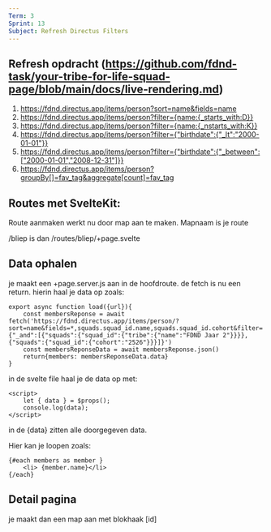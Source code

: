 ```yaml
---
Term: 3
Sprint: 13 
Subject: Refresh Directus Filters
---
```



## Refresh opdracht (https://github.com/fdnd-task/your-tribe-for-life-squad-page/blob/main/docs/live-rendering.md)

1. https://fdnd.directus.app/items/person?sort=name&fields=name
2. https://fdnd.directus.app/items/person?filter={name:{_starts_with:D}}
3. https://fdnd.directus.app/items/person?filter={name:{_nstarts_with:K}}
4. https://fdnd.directus.app/items/person?filter={"birthdate":{"_lt":"2000-01-01"}}
5. https://fdnd.directus.app/items/person?filter={"birthdate":{"_between":["2000-01-01","2008-12-31"]}}
6. https://fdnd.directus.app/items/person?groupBy[]=fav_tag&aggregate[count]=fav_tag


## Routes met SvelteKit:

Route aanmaken werkt nu door map aan te maken. Mapnaam is je route

/bliep is dan /routes/bliep/+page.svelte

## Data ophalen

je maakt een +page.server.js aan in de hoofdroute.
de fetch is nu een return.
hierin haal je data op zoals:
```
export async function load({url}){
    const membersReponse = await fetch('https://fdnd.directus.app/items/person/?sort=name&fields=*,squads.squad_id.name,squads.squad_id.cohort&filter={"_and":[{"squads":{"squad_id":{"tribe":{"name":"FDND Jaar 2"}}}},{"squads":{"squad_id":{"cohort":"2526"}}}]}')
    const membersReponseData = await membersReponse.json()
    return{members: membersReponseData.data}
}
```

in de svelte file haal je de data op met:
```
<script>
	let { data } = $props();
    console.log(data);
</script>
```
in de {data} zitten alle doorgegeven data.

Hier kan je loopen zoals:
```
{#each members as member }
    <li> {member.name}</li>
{/each}
```

## Detail pagina

je maakt dan een map aan met blokhaak [id]